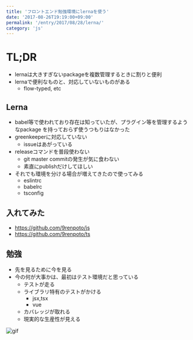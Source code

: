 ```yaml
---
title: 'フロントエンド勉強環境にlernaを使う'
date: '2017-08-26T19:19:00+09:00'
permalink: '/entry/2017/08/28/lerna/'
category: 'js'
---
```


# TL;DR

- lernaは大きすぎないpackageを複数管理するときに割りと便利
- lernaで便利なものと、対応していないものがある
  - flow-typed, etc

## Lerna

- babel等で使われており存在は知っていたが、プラグイン等を管理するようなpackage
  を持っておらず使うつもりはなかった
- greenkeeperに対応していない
  - issueはあがっている
- releaseコマンドを普段使わない
  - git master commitの発生が気に食わない
  - 素直にpublishだけしてほしい
- それでも環境を分ける場合が増えてきたので使ってみる
  - eslintrc
  - babelrc
  - tsconfig

## 入れてみた

- <https://github.com/9renpoto/js>
- <https://github.com/9renpoto/ts>

## 勉強

- 先を見るために今を見る
- 今の何が大事かは、最初はテスト環境だと思っている
  - テストが走る
  - ライブラリ特有のテストがかける
    - jsx,tsx
    - vue
  - カバレッジが取れる
  - 現実的な生産性が見える

![gif](https://media.giphy.com/media/26tPplGWjN0xLybiU/giphy.gif)
